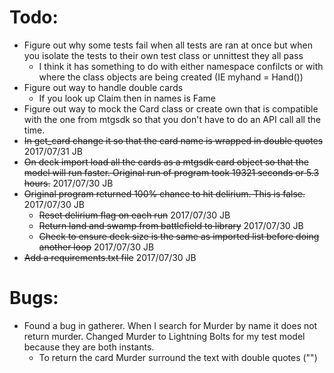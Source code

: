 # Todo:
* Figure out why some tests fail when all tests are ran at once but when you isolate the tests to their own test class or unnittest they all pass
    * I think it has something to do with either namespace confilcts or with where the class objects are being created (IE myhand = Hand())
* Figure out way to handle double cards
    * If you look up Claim then in names is Fame
* Figure out way to mock the Card class or create own that is compatible with the one from mtgsdk so that you don't have to do an API call all the time.
* ~~In get_card change it so that the card name is wrapped in double quotes~~ 2017/07/31 JB
* ~~On deck import load all the cards as a mtgsdk card object so that the model will run faster.  Original run of program took 19321 seconds or 5.3 hours.~~ 2017/07/30 JB
* ~~Original program returned 100% chance to hit delirium.  This is false.~~ 2017/07/30 JB
    * ~~Reset delirium flag on each run~~ 2017/07/30 JB
    * ~~Return land and swamp from battlefield to library~~ 2017/07/30 JB
    * ~~Check to ensure deck size is the same as imported list before doing another loop~~ 2017/07/30 JB
* ~~Add a requirements.txt file~~ 2017/07/30 JB

# Bugs:
* Found a bug in gatherer.  When I search for Murder by name it does not return murder.  Changed Murder to Lightning Bolts for my test model because they are both instants.
    * To return the card Murder surround the text with double quotes ("")